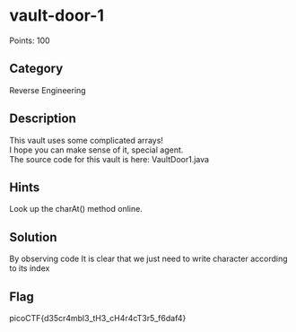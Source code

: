 # vault-door-1
Points: 100

## Category 
Reverse Engineering

## Description
This vault uses some complicated arrays!   
I hope you can make sense of it, special agent.   
The source code for this vault is here: VaultDoor1.java  

## Hints
Look up the charAt() method online.

## Solution
By observing code It is clear that we just need to write character according to its index 

## Flag
picoCTF{d35cr4mbl3_tH3_cH4r4cT3r5_f6daf4}
